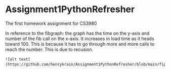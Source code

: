 # Assignment1PythonRefresher
The first homework assignment for CS3980

In reference to the fibgraph:
    the graph has the time on the y-axis and number of the fib call on the x-axis.
    It increases in load time as it heads toward 100. 
    This is because it has to go through more and more calls to reach the number.
    This is due to recusion.

    ![alt text](https://github.com/henrykrain/Assignment1PythonRefresher/blob/main/fip_graph.jpg)